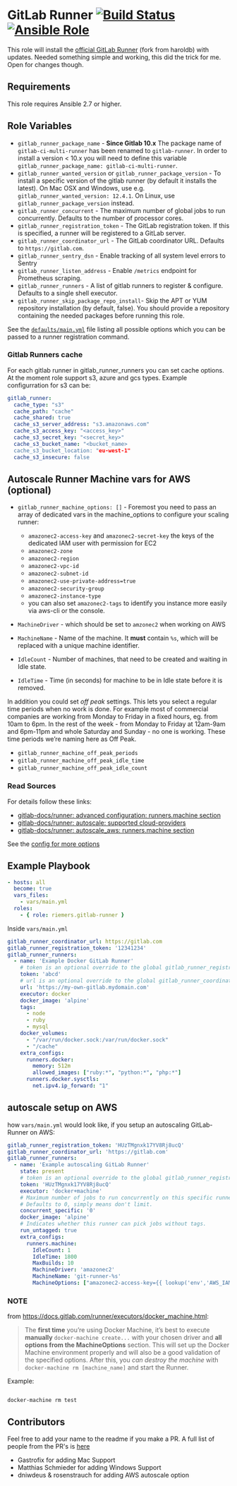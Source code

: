 GitLab Runner [![Build Status](https://api.travis-ci.org/riemers/ansible-gitlab-runner.svg?branch=master)](https://travis-ci.org/riemers/ansible-gitlab-runner) [![Ansible Role](https://img.shields.io/badge/role-riemers.gitlab--runner-blue.svg?maxAge=2592000)](https://galaxy.ansible.com/riemers/gitlab-runner/)
=============

This role will install the [official GitLab Runner](https://gitlab.com/gitlab-org/gitlab-runner)
(fork from haroldb) with updates. Needed something simple and working, this did the trick for me. Open for changes though.

Requirements
------------

This role requires Ansible 2.7 or higher.

Role Variables
--------------

- `gitlab_runner_package_name` - **Since Gitlab 10.x** The package name of `gitlab-ci-multi-runner` has been renamed to `gitlab-runner`. In order to install a version < 10.x you will need to define this variable `gitlab_runner_package_name: gitlab-ci-multi-runner`.
- `gitlab_runner_wanted_version` or `gitlab_runner_package_version` - To install a specific version of the gitlab runner (by default it installs the latest).
On Mac OSX and Windows, use e.g. `gitlab_runner_wanted_version: 12.4.1`.
On Linux, use `gitlab_runner_package_version` instead.
- `gitlab_runner_concurrent` - The maximum number of global jobs to run concurrently. Defaults to the number of processor cores.
- `gitlab_runner_registration_token` - The GitLab registration token. If this is specified, a runner will be registered to a GitLab server.
- `gitlab_runner_coordinator_url` - The GitLab coordinator URL. Defaults to `https://gitlab.com`.
- `gitlab_runner_sentry_dsn` - Enable tracking of all system level errors to Sentry
- `gitlab_runner_listen_address` - Enable `/metrics` endpoint for Prometheus scraping.
- `gitlab_runner_runners` - A list of gitlab runners to register & configure. Defaults to a single shell executor.
- `gitlab_runner_skip_package_repo_install`- Skip the APT or YUM repository installation (by default, false). You should provide a repository containing the needed packages before running this role.

See the [`defaults/main.yml`](https://github.com/riemers/ansible-gitlab-runner/blob/master/defaults/main.yml) file listing all possible options which you can be passed to a runner registration command.

### Gitlab Runners cache
For each gitlab runner in gitlab_runner_runners you can set cache options. At the moment role support s3, azure and gcs types.
Example configurration for s3 can be:
```yaml
gitlab_runner:
  cache_type: "s3"
  cache_path: "cache"
  cache_shared: true
  cache_s3_server_address: "s3.amazonaws.com"
  cache_s3_access_key: "<access_key>"
  cache_s3_secret_key: "<secret_key>"
  cache_s3_bucket_name: "<bucket_name>
  cache_s3_bucket_location: "eu-west-1"
  cache_s3_insecure: false
```

## Autoscale Runner Machine vars for AWS (optional)

- `gitlab_runner_machine_options: []` - Foremost you need to pass an array of dedicated vars in the machine_options to configure your scaling runner:

  + `amazonec2-access-key` and `amazonec2-secret-key` the keys of the dedicated IAM user with permission for EC2
  + `amazonec2-zone`
  + `amazonec2-region`
  + `amazonec2-vpc-id`
  + `amazonec2-subnet-id`
  + `amazonec2-use-private-address=true`
  + `amazonec2-security-group`
  + `amazonec2-instance-type`
  + you can also set `amazonec2-tags` to identify you instance more easily via aws-cli or the console.

- `MachineDriver` - which should be set to `amzonec2` when working on AWS
- `MachineName` - Name of the machine. It **must** contain `%s`, which will be replaced with a unique machine identifier.
- `IdleCount` - Number of machines, that need to be created and waiting in Idle state.
- `IdleTime` - Time (in seconds) for machine to be in Idle state before it is removed.

In addition you could set *off peak* settings. This lets you select a regular time periods when no work is done. For example most of commercial companies are working from Monday to Friday in a fixed hours, eg. from 10am to 6pm. In the rest of the week - from Monday to Friday at 12am-9am and 6pm-11pm and whole Saturday and Sunday - no one is working. These time periods we’re naming here as Off Peak.

- `gitlab_runner_machine_off_peak_periods`
- `gitlab_runner_machine_off_peak_idle_time`
- `gitlab_runner_machine_off_peak_idle_count`

### Read Sources
For details follow these links:

- [gitlab-docs/runner: advanced configuration: runners.machine section](https://docs.gitlab.com/runner/configuration/advanced-configuration.html#the-runnersmachine-section)
- [gitlab-docs/runner: autoscale: supported cloud-providers](https://docs.gitlab.com/runner/configuration/autoscale.html#supported-cloud-providers)
- [gitlab-docs/runner: autoscale_aws: runners.machine section](https://docs.gitlab.com/runner/configuration/runner_autoscale_aws/#the-runnersmachine-section)

See the [config for more options](https://github.com/riemers/ansible-gitlab-runner/blob/master/tasks/register-runner.yml)

Example Playbook
----------------
```yaml
- hosts: all
  become: true
  vars_files:
    - vars/main.yml
  roles:
    - { role: riemers.gitlab-runner }
```

Inside `vars/main.yml`
```yaml
gitlab_runner_coordinator_url: https://gitlab.com
gitlab_runner_registration_token: '12341234'
gitlab_runner_runners:
  - name: 'Example Docker GitLab Runner'
    # token is an optional override to the global gitlab_runner_registration_token
    token: 'abcd'
    # url is an optional override to the global gitlab_runner_coordinator_url
    url: 'https://my-own-gitlab.mydomain.com'
    executor: docker
    docker_image: 'alpine'
    tags:
      - node
      - ruby
      - mysql
    docker_volumes:
      - "/var/run/docker.sock:/var/run/docker.sock"
      - "/cache"
    extra_configs:
      runners.docker:
        memory: 512m
        allowed_images: ["ruby:*", "python:*", "php:*"]
      runners.docker.sysctls:
        net.ipv4.ip_forward: "1"
```

## autoscale setup on AWS
how `vars/main.yml` would look like, if you setup an autoscaling GitLab-Runner on AWS:

```yaml
gitlab_runner_registration_token: 'HUzTMgnxk17YV8Rj8ucQ'
gitlab_runner_coordinator_url: 'https://gitlab.com'
gitlab_runner_runners:
  - name: 'Example autoscaling GitLab Runner'
    state: present
    # token is an optional override to the global gitlab_runner_registration_token
    token: 'HUzTMgnxk17YV8Rj8ucQ'
    executor: 'docker+machine'
    # Maximum number of jobs to run concurrently on this specific runner.
    # Defaults to 0, simply means don't limit.
    concurrent_specific: '0'
    docker_image: 'alpine'
    # Indicates whether this runner can pick jobs without tags.
    run_untagged: true
    extra_configs:
      runners.machine:
        IdleCount: 1
        IdleTime: 1800
        MaxBuilds: 10
        MachineDriver: 'amazonec2'
        MachineName: 'git-runner-%s'
        MachineOptions: ["amazonec2-access-key={{ lookup('env','AWS_IAM_ACCESS_KEY') }}", "amazonec2-secret-key={{ lookup('env','AWS_IAM_SECRET_KEY') }}", "amazonec2-zone={{ lookup('env','AWS_EC2_ZONE') }}", "amazonec2-region={{ lookup('env','AWS_EC2_REGION') }}", "amazonec2-vpc-id={{ lookup('env','AWS_VPC_ID') }}", "amazonec2-subnet-id={{ lookup('env','AWS_SUBNET_ID') }}", "amazonec2-use-private-address=true", "amazonec2-tags=gitlab-runner", "amazonec2-security-group={{ lookup('env','AWS_EC2_SECURITY_GROUP') }}", "amazonec2-instance-type={{ lookup('env','AWS_EC2_INSTANCE_TYPE') }}"]

```

### NOTE
from https://docs.gitlab.com/runner/executors/docker_machine.html:

>The **first time** you’re using Docker Machine, it’s best to execute **manually** `docker-machine create...` with your chosen driver and **all options from the MachineOptions** section. This will set up the Docker Machine environment properly and will also be a good validation of the specified options. After this, you *can destroy the machine* with `docker-machine rm [machine_name]` and start the Runner.

Example:

```docker-machine create -d amazonec2 --amazonec2-zone=a --amazonec2-region=us-east-1 --amazonec2-vpc-id=vpc-11111111 --amazonec2-subnet-id=subnet-1111111 --amazonec2-use-private-address=true --amazonec2-tags=gitlab-runner --amazonec2-instance-type=t3.medium test

docker-machine rm test
```

Contributors
------------
Feel free to add your name to the readme if you make a PR. A full list of people from the PR's is [here](https://github.com/riemers/ansible-gitlab-runner/pulls?q=is%3Apr+is%3Aclosed)

- Gastrofix for adding Mac Support
- Matthias Schmieder for adding Windows Support
- dniwdeus & rosenstrauch for adding AWS autoscale option

